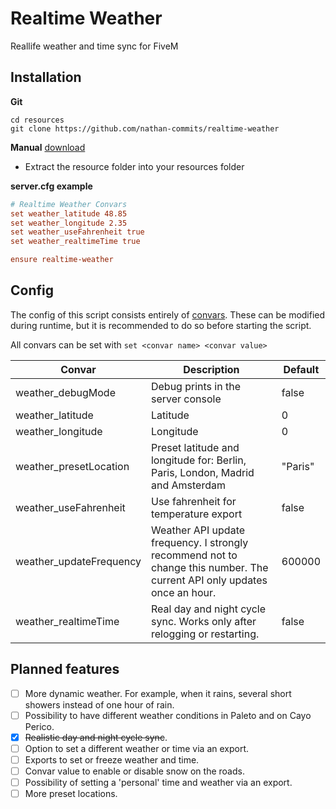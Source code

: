 # Realtime Weather
Reallife weather and time sync for FiveM

## Installation
**Git**
```
cd resources
git clone https://github.com/nathan-commits/realtime-weather
```

**Manual** [download]()
- Extract the resource folder into your resources folder

**server.cfg example**
```cfg
# Realtime Weather Convars
set weather_latitude 48.85
set weather_longitude 2.35
set weather_useFahrenheit true
set weather_realtimeTime true

ensure realtime-weather
```

## Config
The config of this script consists entirely of [convars](https://docs.fivem.net/docs/scripting-reference/convars/). These can be modified during runtime, but it is recommended to do so before starting the script. 

All convars can be set with `set <convar name> <convar value>`

|Convar|Description|Default|
|---|---|---|
|weather_debugMode|Debug prints in the server console|false|
|weather_latitude|Latitude|0|
|weather_longitude|Longitude|0|
|weather_presetLocation|Preset latitude and longitude for: Berlin, Paris, London, Madrid and Amsterdam|"Paris"|
|weather_useFahrenheit|Use fahrenheit for temperature export|false|
|weather_updateFrequency|Weather API update frequency. I strongly recommend not to change this number. The current API only updates once an hour.|600000|
|weather_realtimeTime|Real day and night cycle sync. Works only after relogging or restarting.|false|

## Planned features
- [ ] More dynamic weather. For example, when it rains, several short showers instead of one hour of rain.
- [ ] Possibility to have different weather conditions in Paleto and on Cayo Perico.
- [x] ~~Realistic day and night cycle sync~~.
- [ ] Option to set a different weather or time via an export. 
- [ ] Exports to set or freeze weather and time.
- [ ] Convar value to enable or disable snow on the roads.
- [ ] Possibility of setting a 'personal' time and weather via an export.
- [ ] More preset locations.
